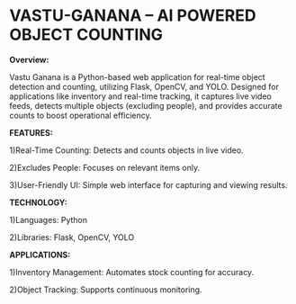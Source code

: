 # VASTU-GANANA – AI POWERED OBJECT COUNTING
**Overview:**</p>
Vastu Ganana is a Python-based web application for real-time object detection and counting, utilizing Flask, OpenCV, and YOLO. Designed for applications like inventory and real-time tracking, it captures live video feeds, detects multiple objects (excluding people), and provides accurate counts to boost operational efficiency.</p>

**FEATURES:** </p>
1)Real-Time Counting: Detects and counts objects in live video.</p>
2)Excludes People: Focuses on relevant items only.</p>
3)User-Friendly UI: Simple web interface for capturing and viewing results.</p>

**TECHNOLOGY:** </p>
1)Languages: Python</p>
2)Libraries: Flask, OpenCV, YOLO</p>

**APPLICATIONS:** </p>
1)Inventory Management: Automates stock counting for accuracy.</p>
2)Object Tracking: Supports continuous monitoring.</p>

